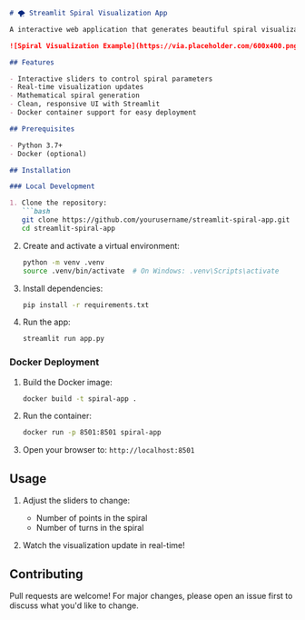 ```markdown
# 🌪️ Streamlit Spiral Visualization App

A interactive web application that generates beautiful spiral visualizations using Streamlit, Altair, and Python.

![Spiral Visualization Example](https://via.placeholder.com/600x400.png?text=Spiral+Viz+Example)

## Features

- Interactive sliders to control spiral parameters
- Real-time visualization updates
- Mathematical spiral generation
- Clean, responsive UI with Streamlit
- Docker container support for easy deployment

## Prerequisites

- Python 3.7+
- Docker (optional)

## Installation

### Local Development

1. Clone the repository:
   ```bash
   git clone https://github.com/yourusername/streamlit-spiral-app.git
   cd streamlit-spiral-app
   ```

2. Create and activate a virtual environment:
   ```bash
   python -m venv .venv
   source .venv/bin/activate  # On Windows: .venv\Scripts\activate
   ```

3. Install dependencies:
   ```bash
   pip install -r requirements.txt
   ```

4. Run the app:
   ```bash
   streamlit run app.py
   ```

### Docker Deployment

1. Build the Docker image:
   ```bash
   docker build -t spiral-app .
   ```

2. Run the container:
   ```bash
   docker run -p 8501:8501 spiral-app
   ```

3. Open your browser to: `http://localhost:8501`

## Usage

1. Adjust the sliders to change:
   - Number of points in the spiral
   - Number of turns in the spiral

2. Watch the visualization update in real-time!


## Contributing

Pull requests are welcome! For major changes, please open an issue first to discuss what you'd like to change.

